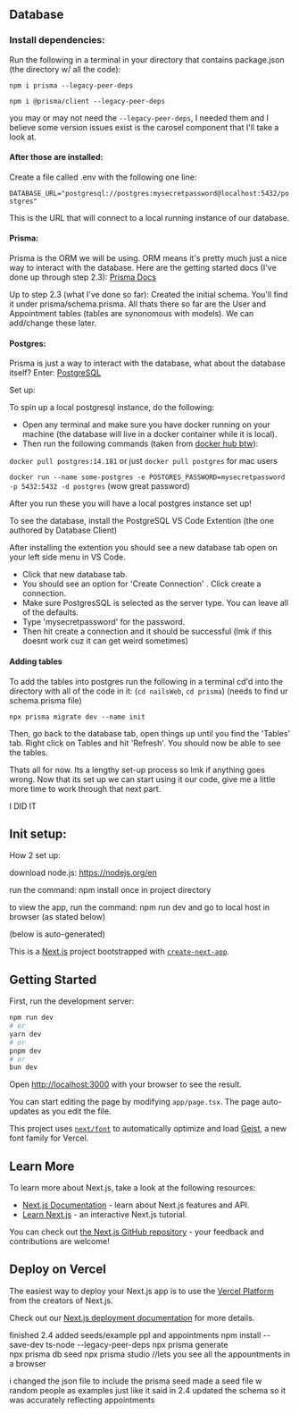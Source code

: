 ## Database

### Install dependencies:
Run the following in a terminal in your directory that contains package.json (the directory w/ all the code):

`npm i prisma --legacy-peer-deps`

`npm i @prisma/client --legacy-peer-deps`

you may or may not need the `--legacy-peer-deps`, I needed them and I believe some version issues exist is the carosel component that I'll take a look at. 

#### After those are installed:
Create a file called .env with the following one line:

`DATABASE_URL="postgresql://postgres:mysecretpassword@localhost:5432/postgres"`

This is the URL that will connect to a local running instance of our database. 

#### Prisma:
Prisma is the ORM we will be using. ORM means it's pretty much just a nice way to interact with the database.
Here are the getting started docs (I've done up through step 2.3): [Prisma Docs](https://www.prisma.io/docs/guides/nextjs)

Up to step 2.3 (what I've done so far): Created the initial schema. You'll find it under prisma/schema.prisma. All thats there so far are the User and Appointment tables (tables are synonomous with models). We can add/change these later.

#### Postgres:
Prisma is just a way to interact with the database, what about the database itself? Enter: [PostgreSQL](https://www.postgresql.org/)

Set up:

To spin up a local postgresql instance, do the following:

+ Open any terminal and make sure you have docker running on your machine (the database will live in a docker container while it is local). 
+ Then run the following commands (taken from [docker hub btw](https://hub.docker.com/_/postgres)):

`docker pull postgres:14.181` or just `docker pull postgres` for mac users

`docker run --name some-postgres -e POSTGRES_PASSWORD=mysecretpassword -p 5432:5432 -d postgres` (wow great password)


After you run these you will have a local postgres instance set up!

To see the database, install the PostgreSQL VS Code Extention (the one authored by Database Client)

After installing the extention you should see a new database tab open on your left side menu in VS Code. 
+ Click that new database tab. 
+ You should see an option for 'Create Connection' . Click create a connection. 
+ Make sure PostgresSQL is selected as the server type. You can leave all of the defaults.
+ Type 'mysecretpassword' for the password. 
+ Then hit create a connection and it should be successful (lmk if this doesnt work cuz it can get weird sometimes)

#### Adding tables

To add the tables into postgres run the following in a terminal cd'd into the directory with all of the code in it:
(`cd nailsWeb`, `cd prisma`) (needs to find ur schema.prisma file)

`npx prisma migrate dev --name init`

Then, go back to the database tab, open things up until you find the 'Tables' tab. Right click on Tables and hit 'Refresh'. You should now be able to see the tables. 

Thats all for now. Its a lengthy set-up process so lmk if anything goes wrong. Now that its set up we can start using it our code, give me a little more time to work through that next part. 

I DID IT

## Init setup:

How 2 set up:

download node.js: https://nodejs.org/en

run the command: npm install once in project directory 

to view the app, run the command: npm run dev and go to local host in browser (as stated below)

(below is auto-generated)

This is a [Next.js](https://nextjs.org) project bootstrapped with [`create-next-app`](https://nextjs.org/docs/app/api-reference/cli/create-next-app).

## Getting Started

First, run the development server:

```bash
npm run dev
# or
yarn dev
# or
pnpm dev
# or
bun dev
```

Open [http://localhost:3000](http://localhost:3000) with your browser to see the result.

You can start editing the page by modifying `app/page.tsx`. The page auto-updates as you edit the file.

This project uses [`next/font`](https://nextjs.org/docs/app/building-your-application/optimizing/fonts) to automatically optimize and load [Geist](https://vercel.com/font), a new font family for Vercel.

## Learn More

To learn more about Next.js, take a look at the following resources:

- [Next.js Documentation](https://nextjs.org/docs) - learn about Next.js features and API.
- [Learn Next.js](https://nextjs.org/learn) - an interactive Next.js tutorial.

You can check out [the Next.js GitHub repository](https://github.com/vercel/next.js) - your feedback and contributions are welcome!

## Deploy on Vercel

The easiest way to deploy your Next.js app is to use the [Vercel Platform](https://vercel.com/new?utm_medium=default-template&filter=next.js&utm_source=create-next-app&utm_campaign=create-next-app-readme) from the creators of Next.js.

Check out our [Next.js deployment documentation](https://nextjs.org/docs/app/building-your-application/deploying) for more details.

finished 2.4 
added seeds/example ppl and appointments 
npm install --save-dev ts-node --legacy-peer-deps
npx prisma generate   
npx prisma db seed 
npx prisma studio //lets you see all the appountments in a browser

i changed the json file to include the prisma seed
made a seed file w random people as examples just like it said in 2.4
updated the schema so it was accurately reflecting appointments 
